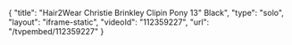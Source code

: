 {
    "title": "Hair2Wear Christie Brinkley Clipin Pony  13\" Black",
    "type": "solo",
    "layout": "iframe-static",
    "videoId": "112359227",
    "url": "\/tvpembed\/112359227"
}